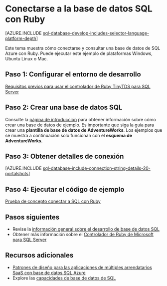 <properties
    pageTitle="Conectarse a la base de datos SQL con Ruby | Microsoft Azure"
    description="Dar un ejemplo de código ideogramas y transcripción fonética que se puede ejecutar para conectarse a la base de datos de SQL Azure."
    services="sql-database"
    documentationCenter=""
    authors="ajlam"
    manager="jhubbard"
    editor=""/>


<tags
    ms.service="sql-database"
    ms.workload="drivers"
    ms.tgt_pltfrm="na"
    ms.devlang="ruby"
    ms.topic="article"
    ms.date="10/03/2016"
    ms.author="andrela"/>


# <a name="connect-to-sql-database-by-using-ruby"></a>Conectarse a la base de datos SQL con Ruby 

[AZURE.INCLUDE [sql-database-develop-includes-selector-language-platform-depth](../../includes/sql-database-develop-includes-selector-language-platform-depth.md)] 

Este tema muestra cómo conectarse y consultar una base de datos de SQL Azure con Ruby. Puede ejecutar este ejemplo de plataformas Windows, Ubuntu Linux o Mac.

## <a name="step-1-configure-development-environment"></a>Paso 1: Configurar el entorno de desarrollo

[Requisitos previos para usar el controlador de Ruby TinyTDS para SQL Server](https://msdn.microsoft.com/library/mt711041.aspx)

## <a name="step-2-create-a-sql-database"></a>Paso 2: Crear una base de datos SQL

Consulte la [página de introducción](sql-database-get-started.md) para obtener información sobre cómo crear una base de datos de ejemplo.  Es importante que siga la guía para crear una **plantilla de base de datos de AdventureWorks**. Los ejemplos que se muestra a continuación solo funcionan con el **esquema de AdventureWorks**.

## <a name="step-3-get-connection-details"></a>Paso 3: Obtener detalles de conexión

[AZURE.INCLUDE [sql-database-include-connection-string-details-20-portalshots](../../includes/sql-database-include-connection-string-details-20-portalshots.md)]

## <a name="step-4-run-sample-code"></a>Paso 4: Ejecutar el código de ejemplo

[Prueba de concepto conectar a SQL con Ruby](http://msdn.microsoft.com/library/mt715797.aspx)

## <a name="next-steps"></a>Pasos siguientes

* Revise la [información general sobre el desarrollo de base de datos SQL](sql-database-develop-overview.md)
* Obtener más información sobre el [Controlador de Ruby de Microsoft para SQL Server](https://msdn.microsoft.com/library/mt691981.aspx)

## <a name="additional-resources"></a>Recursos adicionales 

* [Patrones de diseño para las aplicaciones de múltiples arrendatarios SaaS con base de datos SQL Azure](sql-database-design-patterns-multi-tenancy-saas-applications.md)
* Explore las [capacidades de base de datos de SQL](https://azure.microsoft.com/services/sql-database/)
